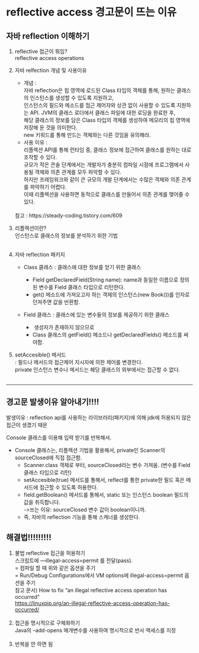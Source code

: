 # reflective access 경고문이 뜨는 이유

## 자바 reflection 이해하기
1. reflective 접근이 뭐임?<br>
reflective access operations

2. 자바 relfection 개념 및 사용이유<br>
   - 개념 : <br>자바 reflection은 힙 영역에 로드된 Class 타입의 객체를 통해, 원하는 클래스의 인스턴스를 생성할 수 있도록 지원하고,<br>
   인스턴스의 필드와 메소드를 접근 제어자와 상관 없이 사용할 수 있도록 지원하는 API.
   JVM의 클래스 로더에서 클래스 파일에 대한 로딩을 완료한 후, <br>
   해당 클래스의 정보를 담은 Class 타입의 객체를 생성하여 메모리의 힙 영역에 저장해 둔 것을 의미한다.
   <br>new 키워드를 통해 만드는 객체와는 다른 것임을 유의해라.
   - 사용 이유 : <br>리플렉션 API를 통해 런타임 중, 클래스 정보에 접근하여 클래스를 원하는 대로 조작할 수 있다.
     <br>규모가 작은 콘솔 단계에서는 개발자가 충분히 컴파일 시점에 프로그램에서 사용될 객체와 의존 관계를 모두 파악할 수 있다.
     <br>하지만 프레임워크와 같이 큰 규모의 개발 단계에서는 수많은 객체와 의존 관계를 파악하기 어렵다.
     <br>이때 리플렉션을 사용하면 동적으로 클래스를 만들어서 의존 관계를 맺어줄 수 있다.
   <br>
   참고 : https://steady-coding.tistory.com/609


3. 리플렉션이란?<br>
   인스턴스로 클래스의 정보를 분석하기 위한 기법   <br>   <br>

4. 자바 reflection 패키지 <br>
   - Class 클래스 : 클래스에 대한 정보를 얻기 위한 클래스
     - Field getDeclaredField(String name): name과 동일한 이름으로 정의된 변수를 Field 클래스 타입으로 리턴한다.
     - get() 메소드에 가져오고자 하는 객체의 인스턴스(new Book())를 인자로 던져주면 값을 반환함.

   - Field 클래스 : 클래스에 있는 변수들의 정보를 제공하기 위한 클래스
     -  생성자가 존재하지 않으므로 
     - Class 클래스의 getField() 메소드나 getDeclaredFields() 메소드를 써야함.

5. setAccesible() 메서드<BR>: 
   필드나 메서드의 접근제어 지시자에 의한 제어를 변경한다.<BR>
   private 인스턴스 변수나 메서드는 해당 클래스의 외부에서는 접근할 수 없다.
   <BR><BR>
---

## 경고문 발생이유 알아내기!!!!
<p>
발생이유 : reflection api를 사용하는 라이브러리(패키지)에 의해 jdk에 허용되지 않은 접근이 생겼기 때문

Console 클래스를 이용해 입력 받기를 반복해서.
- Console 클래스는, 리플렉션 기법을 활용해서, private인 Scanner의 sourceClosed에 직접 접근함.
  - Scanner.class 객체로 부터, sourceClosed라는 변수 가져옴. (변수를 Field 클래스 타입으로 리턴)
  - setAccesible(true) 메서드를 통해서, reflect를 통한 private한 필드 혹은 메서드에 접근할 수 있도록 허용한다. 
  - field.getBoolean() 메서드를 통해서, static 또는 인스턴스 boolean 필드의 값을 취득합니다.<br>
->쓰는 이유:  sourceClosed 변수 값이 boolean이니까. 
  - 즉, 자바의 reflection 기능을 통해 스캐너를 생성한다.
</p>

##  해결법!!!!!!!!!

1. 불법 reflective 접근을 허용하기<br>
스크립트에 —illegal-access=permit 를 전달(pass).<br>
= 컴파일 할 때 위와 같은 옵션을 주기<br>
= Run/Debug Configurations에서
VM options에 illegal-access=permit 옵션을 주기<br>
참고 문서) How to fix “an illegal reflective access operation has occurred”<br>
https://linuxpip.org/an-illegal-reflective-access-operation-has-occurred/
   <br><br>
2. 접근을 명시적으로 구체화하기<br>
   Java의 –add-opens 매개변수를 사용하여 명시적으로 반사 액세스를 지정
   <br><br>
3. 반복을 안 하면 됨